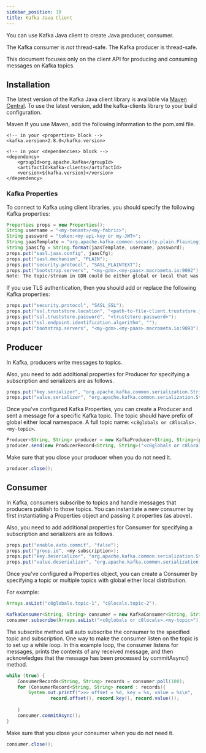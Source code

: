 ```yaml
---
sidebar_position: 10
title: Kafka Java Client
---
```


You can use Kafka Java client to create Java producer, consumer.

The Kafka consumer is _not_ thread-safe. The Kafka producer is thread-safe.

This document focuses only on the client API for producing and consuming messages on Kafka topics.


## Installation

The latest version of the Kafka Java client library is available via [Maven Central](https://mvnrepository.com/artifact/org.apache.kafka/kafka-clients). To use the latest version, add the kafka-clients library to your build configuration.

Maven
If you use Maven, add the following information to the pom.xml file.

```
<!-- in your <properties> block -->
<kafka.version>2.8.0</kafka.version>

<!-- in your <dependencies> block -->
<dependency>
    <groupId>org.apache.kafka</groupId>
    <artifactId>kafka-clients</artifactId>
    <version>${kafka.version}</version>
</dependency>
```

### Kafka Properties

To connect to Kafka using client libraries, you should specify the following Kafka properties:

```java
Properties props = new Properties();
String username = "<my-tenant>/<my-fabric>";
String password = "token:<my-api-key or my-JWT>";
String jaasTemplate = "org.apache.kafka.common.security.plain.PlainLoginModule required username=\"%s\" password=\"%s\";";
String jaasCfg = String.format(jaasTemplate, username, password);
props.put("sasl.jaas.config", jaasCfg);
props.put("sasl.mechanism", "PLAIN");
props.put("security.protocol", "SASL_PLAINTEXT");
props.put("bootstrap.servers", "<my-gdn>.<my-paas>.macrometa.io:9092");
Note: The topic/stream in GDN could be either global or local that was mentioned above in username variable.
```

If you use TLS authentication, then you should add or replace the following Kafka properties:

```java
props.put("security.protocol", "SASL_SSL");
props.put("ssl.truststore.location", "<path-to-file-client.truststore.jks>");
props.put("ssl.truststore.password", "<truststore-password>");
props.put("ssl.endpoint.identification.algorithm", "");
props.put("bootstrap.servers", "<my-gdn>.<my-paas>.macrometa.io:9093");
```

## Producer

In Kafka, producers write messages to topics.

Also, you need to add additional properties for Producer for specifying a subscription and serializers are as follows.

```java
props.put("key.serializer", "org.apache.kafka.common.serialization.StringSerializer");
props.put("value.serializer", "org.apache.kafka.common.serialization.StringSerializer");
```

Once you've configured Kafka Properties, you can create a Producer and sent a message for a specific Kafka topic. The topic should have prefix of global either local namespace. A full topic name: `<c8globals or c8locals>.<my-topic>`.

```java
Producer<String, String> producer = new KafkaProducer<String, String>(props);
producer.send(new ProducerRecord<String, String>("<c8globals or c8locals>.<my-topic>", "<message-key-1>", "<message-value-1>"));
```

Make sure that you close your producer when you do not need it.

```java
producer.close();
```

## Consumer

In Kafka, consumers subscribe to topics and handle messages that producers publish to those topics. You can instantiate a new consumer by first instantiating a Properties object and passing it properties (as above).

Also, you need to add additional properties for Consumer for specifying a subscription and serializers are as follows.

```java
props.put("enable.auto.commit", "false");
props.put("group.id", <my-subscription>);
props.put("key.deserializer", "org.apache.kafka.common.serialization.StringDeserializer");
props.put("value.deserializer", "org.apache.kafka.common.serialization.StringDeserializer");
```

Once you've configured a Properties object, you can create a Consumer by specifying a topic or multiple topics with global either local distribution.

For example:

```java
Arrays.asList("c8globals.topic-1", "c8locals.topic-2").

KafkaConsumer<String, String> consumer = new KafkaConsumer<String, String>(props);
consumer.subscribe(Arrays.asList("<c8globals or c8locals>.<my-topic>"));
```

The subscribe method will auto subscribe the consumer to the specified topic and subscription. One way to make the consumer listen on the topic is to set up a while loop. In this example loop, the consumer listens for messages, prints the contents of any received message, and then acknowledges that the message has been processed by commitAsync() method.

```java
while (true) {
    ConsumerRecords<String, String> records = consumer.poll(100);
    for (ConsumerRecord<String, String> record : records){
        System.out.printf(">>> offset = %d, key = %s, value = %s\n",
                record.offset(), record.key(), record.value());
        
    }
    consumer.commitAsync();
}
```

Make sure that you close your consumer when you do not need it.

```java
consumer.close();
```
